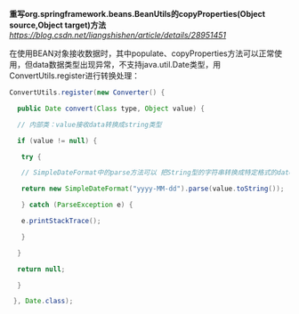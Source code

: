 **重写org.springframework.beans.BeanUtils的copyProperties(Object source,Object target)方法**
*https://blog.csdn.net/liangshishen/article/details/28951451*



在使用BEAN对象接收数据时，其中populate、copyProperties方法可以正常使用，但data数据类型出现异常，不支持java.util.Date类型，用ConvertUtils.register进行转换处理：

```java
ConvertUtils.register(new Converter() {

  public Date convert(Class type, Object value) {

  // 内部类：value接收data转换成string类型

  if (value != null) {

   try {

   // SimpleDateFormat中的parse方法可以 把String型的字符串转换成特定格式的date类

   return new SimpleDateFormat("yyyy-MM-dd").parse(value.toString());

   } catch (ParseException e) {

   e.printStackTrace();

   }

  }

  return null;

  }

 }, Date.class);
```
